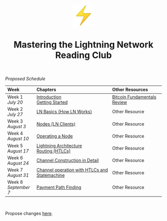 <center>
<img src="./lightning.png" width="70px" />
<h1>Mastering the Lightning Network Reading Club</h1>
</center>
<br/>

_Proposed Schedule_

| Week      | Chapters | Other Resources |
| :-------- | :----------- | :------------- |
| Week 1 <br/> _July 20_   | [Introduction](https://github.com/lnbook/lnbook/blob/develop/01_introduction.asciidoc) <br/> [Getting Started](https://github.com/lnbook/lnbook/blob/develop/02_getting_started.asciidoc) | [Bitcoin Fundamentals Review](https://github.com/lnbook/lnbook/blob/develop/appendix-bitcoin-fundamentals-review.asciidoc) |
| Week 2 <br/> _July 27_ | [LN Basics (How LN Works)](https://github.com/lnbook/lnbook/blob/develop/03_how_ln_works.asciidoc) | Other Resource |
| Week 3 <br/> _August 3_ | [Nodes (LN Clients)](https://github.com/lnbook/lnbook/blob/develop/04_node_client.asciidoc) | Other Resource |
| Week 4 <br/> _August 10_ | [Operating a Node](https://github.com/lnbook/lnbook/blob/develop/05_node_operations.asciidoc) | Other Resource |
| Week 5 <br/> _August 17_ | [Lightning Architecture](https://github.com/lnbook/lnbook/blob/develop/06_lightning_architecture.asciidoc) <br/> [Routing (HTLCs)](https://github.com/lnbook/lnbook/blob/develop/07_routing_htlcs.asciidoc) | Other Resource |
| Week 6 <br/> _August 24_ | [Channel Construction in Detail](https://github.com/lnbook/lnbook/blob/develop/channel-construction.asciidoc) | Other Resource |
| Week 7 <br/> _August 31_ | [Channel operation with HTLCs and Statemachine](https://github.com/lnbook/lnbook/blob/develop/channel-operation.asciidoc) | Other Resource |
| Week 8 <br/> _September 7_ | [Payment Path Finding](https://github.com/lnbook/lnbook/blob/develop/path-finding.asciidoc) | Other Resource |

<br/>

Propose changes [here](https://github.com/thunderbiscuit/mastering-lightning-reading-club).
